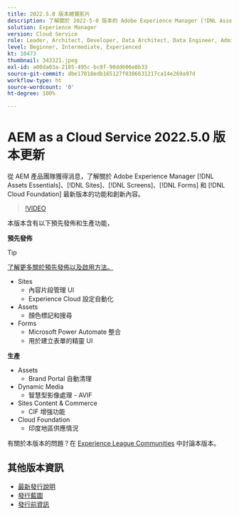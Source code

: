 ```yaml
---
title: 2022.5.0 版本總覽影片
description: 了解關於 2022-5-0 版本的 Adobe Experience Manager [!DNL Assets Essentials], [!DNL Sites], [!DNL Screens], [!DNL Forms] 和 [!DNL Cloud Foundation] 的最新功能和創新內容。
solution: Experience Manager
version: Cloud Service
role: Leader, Architect, Developer, Data Architect, Data Engineer, Admin, User
level: Beginner, Intermediate, Experienced
kt: 10473
thumbnail: 343321.jpeg
exl-id: a00da03a-2185-495c-bc8f-90dd606e8b33
source-git-commit: dbe17018edb165127f0386631217ca14e269a97d
workflow-type: ht
source-wordcount: '0'
ht-degree: 100%

---
```


# AEM as a Cloud Service 2022.5.0 版本更新

從 AEM 產品團隊獲得消息，了解關於 Adobe Experience Manager [!DNL Assets Essentials]、[!DNL Sites]、[!DNL Screens]、[!DNL Forms] 和 [!DNL Cloud Foundation] 最新版本的功能和創新內容。

>[!VIDEO](https://video.tv.adobe.com/v/343321/?quality=12&learn=on)

本版本含有以下預先發佈和生產功能，

**預先發佈**

>[!TIP]
>
>[了解更多關於預先發佈以及啟用方法。](https://experienceleague.adobe.com/docs/experience-manager-cloud-service/content/release-notes/prerelease.html)

* Sites
   * 內容片段管理 UI
   * Experience Cloud 設定自動化
* Assets
   * 顏色標記和搜尋
* Forms
   * Microsoft Power Automate 整合
   * 用於建立表單的精靈 UI

**生產**

* Assets
   * Brand Portal 自動清理
* Dynamic Media
   * 智慧型影像處理 - AVIF
* Sites Content &amp; Commerce
   * CIF 增強功能
* Cloud Foundation
   * 印度地區供應情況

有關於本版本的問題？在 [Experience League Communities](https://adobe.ly/3NDPR8Y) 中討論本版本。

## 其他版本資訊

* [最新發行說明](https://experienceleague.adobe.com/docs/experience-manager-cloud-service/content/release-notes/home.html)
* [發行藍圖](https://experienceleague.adobe.com/docs/experience-manager-release-information/aem-release-updates/update-releases-roadmap.html)
* [發行前資訊](https://experienceleague.adobe.com/docs/experience-manager-cloud-service/content/release-notes/prerelease.html)
